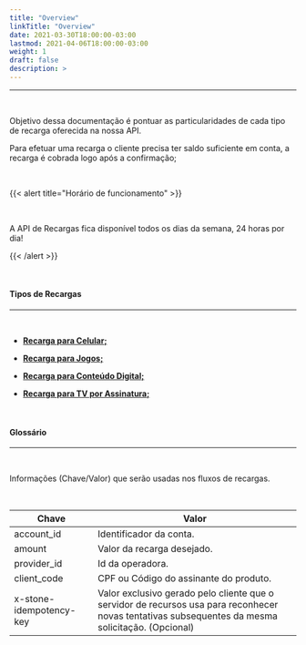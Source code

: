 ```yaml
---
title: "Overview"
linkTitle: "Overview"
date: 2021-03-30T18:00:00-03:00
lastmod: 2021-04-06T18:00:00-03:00
weight: 1
draft: false
description: >
---
```


---
<br>


Objetivo dessa documentação é pontuar as particularidades de cada tipo de recarga oferecida na nossa API.

Para efetuar uma recarga o cliente precisa ter saldo suficiente em conta, a recarga é cobrada logo após a confirmação;

<br>

{{< alert title="Horário de funcionamento" >}}

<br>

A API de Recargas fica disponível todos os dias da semana, 24 horas por dia!

{{< /alert >}}

<br>



#### **Tipos de Recargas**
---

<br>


- [**Recarga para Celular;**](/docs/referencia-da-api/recargas/recarga-de-celular/)

- [**Recarga para Jogos;**](/docs/referencia-da-api/recargas/recarga-de-jogos/)

- [**Recarga para Conteúdo Digital;**](/docs/referencia-da-api/recargas/recarga-de-conteudo-digital/)

- [**Recarga para TV por Assinatura;**](/docs/referencia-da-api/recargas/recarga-de-tv-por-assinatura/)


<br>


#### **Glossário**
---
<br>

Informações (Chave/Valor) que serão usadas nos fluxos de recargas.

<br>


| Chave                               | Valor                                                               |
| ----------------------------------- | ------------------------------------------------------------------- |
| account_id						  |	Identificador da conta.												|				
| amount							  |	Valor da recarga desejado.											|
| provider_id						  | Id da operadora. 													|
| client_code 						  | CPF ou Código do assinante do produto. 								|
| x-stone-idempotency-key 			  | Valor exclusivo gerado pelo cliente que o servidor de recursos usa para reconhecer novas tentativas subsequentes da mesma solicitação. (Opcional) |



<br>








